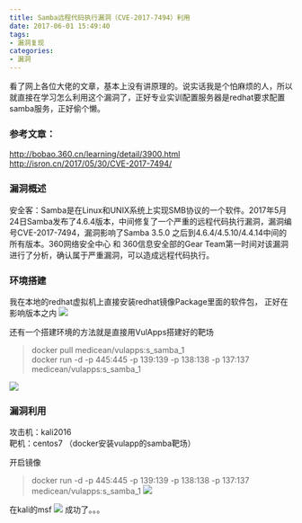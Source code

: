 ```yaml
---
title: Samba远程代码执行漏洞（CVE-2017-7494）利用
date: 2017-06-01 15:49:40
tags:
- 漏洞复现
categories: 
- 漏洞
---
```


看了网上各位大佬的文章，基本上没有讲原理的。说实话我是个怕麻烦的人，所以就直接在学习怎么利用这个漏洞了，正好专业实训配置服务器是redhat要求配置samba服务，正好偷个懒。

<!--more-->


### 参考文章：

http://bobao.360.cn/learning/detail/3900.html
http://isron.cn/2017/05/30/CVE-2017-7494/



### 漏洞概述

安全客：Samba是在Linux和UNIX系统上实现SMB协议的一个软件。2017年5月24日Samba发布了4.6.4版本，中间修复了一个严重的远程代码执行漏洞，漏洞编号CVE-2017-7494，漏洞影响了Samba 3.5.0 之后到4.6.4/4.5.10/4.4.14中间的所有版本。360网络安全中心 和 360信息安全部的Gear Team第一时间对该漏洞进行了分析，确认属于严重漏洞，可以造成远程代码执行。


### 环境搭建


我在本地的redhat虚拟机上直接安装redhat镜像Package里面的软件包，
正好在影响版本之内
![](https://ooo.0o0.ooo/2017/06/17/5944e094a62b4.png)

还有一个搭建环境的方法就是直接用VulApps搭建好的靶场


> docker pull medicean/vulapps:s_samba_1  
> docker run -d -p 445:445 -p 139:139 -p 138:138 -p 137:137 medicean/vulapps:s_samba_1

![](https://ooo.0o0.ooo/2017/06/17/5944e0a75128a.png)

### 漏洞利用


攻击机：kali2016  
靶机：centos7 （docker安装vulapp的samba靶场）

开启镜像
> docker run -d -p 445:445 -p 139:139 -p 138:138 -p 137:137 medicean/vulapps:s_samba_1
![](https://ooo.0o0.ooo/2017/06/17/5944e0b47426e.png)

在kali的msf
![](https://ooo.0o0.ooo/2017/06/17/5944e0cc396c1.png)
成功了。。。

